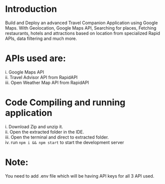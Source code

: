 # Introduction
Build and Deploy an advanced Travel Companion Application using Google Maps. With Geolocation, Google Maps API, Searching for places, Fetching restaurants, hotels and attractions based on location from specialized Rapid APIs, data filtering and much more.

# APIs used are: 
i. Google Maps API\
ii. Travel Advisor API from RapidAPI\
iii. Open Weather Map API from RapidAPI

# Code Compiling and running application
i. Download Zip and unzip it.\
ii. Open the extracted folder in the IDE.\
iii. Open the terminal and direct to extracted folder.\
iv. run ```npm i && npm start``` to start the development server

# Note: 
You need to add .env file which will be having API keys for all 3 API used.
